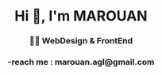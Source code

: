 <h1 align="center">Hi 👋, I'm MAROUAN</h1>
<h3 align="center">👨‍💻 WebDesign & FrontEnd</h3>

<h3 align="center">-reach me : <b>marouan.agl@gmail.com</b></h3>
